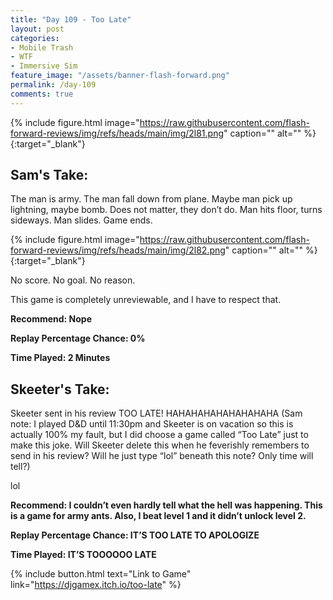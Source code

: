 ```yaml
---
title: "Day 109 - Too Late"
layout: post
categories:
- Mobile Trash
- WTF
- Immersive Sim
feature_image: "/assets/banner-flash-forward.png"
permalink: /day-109
comments: true
---
```


{% include figure.html image="https://raw.githubusercontent.com/flash-forward-reviews/img/refs/heads/main/img/2l81.png" caption="" alt="" %}{:target="_blank"}

## Sam's Take:

The man is army. The man fall down from plane. Maybe man pick up lightning, maybe bomb. Does not matter, they don’t do. Man hits floor, turns sideways. Man slides. Game ends.

{% include figure.html image="https://raw.githubusercontent.com/flash-forward-reviews/img/refs/heads/main/img/2l82.png" caption="" alt="" %}{:target="_blank"}

No score. No goal. No reason.

This game is completely unreviewable, and I have to respect that.

**Recommend: Nope**

**Replay Percentage Chance: 0%**

**Time Played: 2 Minutes**

## Skeeter's Take:

Skeeter sent in his review TOO LATE! HAHAHAHAHAHAHAHAHA (Sam note: I played D&D until 11:30pm and Skeeter is on vacation so this is actually 100% my fault, but I did choose a game called “Too Late” just to make this joke. Will Skeeter delete this when he feverishly remembers to send in his review? Will he just type “lol” beneath this note? Only time will tell?)

lol

**Recommend: I couldn’t even hardly tell what the hell was happening. This is a game for army ants. Also, I beat level 1 and it didn’t unlock level 2.**

**Replay Percentage Chance: IT’S TOO LATE TO APOLOGIZE**

**Time Played: IT’S TOOOOOO LATE**

{% include button.html text="Link to Game" link="https://djgamex.itch.io/too-late" %}